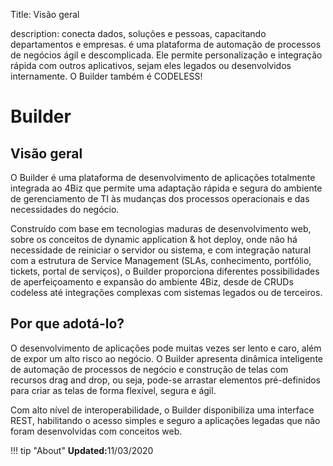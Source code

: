 Title: Visão geral  

description: conecta dados, soluções e pessoas, capacitando departamentos e empresas. é uma plataforma de automação de processos de negócios ágil e descomplicada. Ele permite personalização e integração rápida com outros aplicativos, sejam eles legados ou desenvolvidos internamente. O Builder também é CODELESS!  

# Builder

## Visão geral

O Builder é uma plataforma de desenvolvimento de aplicações totalmente integrada ao 4Biz que permite uma adaptação rápida e segura do ambiente de gerenciamento de TI às mudanças dos processos operacionais e das necessidades do negócio. 

Construído com base em tecnologias maduras de desenvolvimento web, sobre os conceitos de dynamic application & hot deploy, onde não há necessidade de reiniciar o servidor ou sistema, e com integração natural com a estrutura de Service Management (SLAs, conhecimento, portfólio, tickets, portal de serviços), o Builder proporciona diferentes possibilidades de aperfeiçoamento e expansão do ambiente 4Biz, desde de CRUDs codeless até integrações complexas com sistemas legados ou de terceiros.


## Por que adotá-lo? 

O desenvolvimento de aplicações pode muitas vezes ser lento e caro, além de expor um alto risco ao negócio. O Builder apresenta dinâmica inteligente de automação de processos de negócio e construção de telas com recursos drag and drop, ou seja, pode-se arrastar elementos pré-definidos para criar as telas de forma flexível, segura e ágil. 

Com alto nível de interoperabilidade, o Builder disponibiliza uma interface REST, habilitando o acesso simples e seguro a aplicações legadas que não foram desenvolvidas com conceitos web.
 

!!! tip "About"
    <b>Updated:</b>11/03/2020
